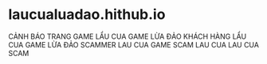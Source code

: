 # laucualuadao.hithub.io
CẢNH BÁO TRANG GAME LẨU CUA GAME LỪA ĐẢO KHÁCH HÀNG
LẨU CUA GAME LỪA ĐẢO
SCAMMER LAU CUA GAME
SCAM LAU CUA
LAU CUA SCAM



